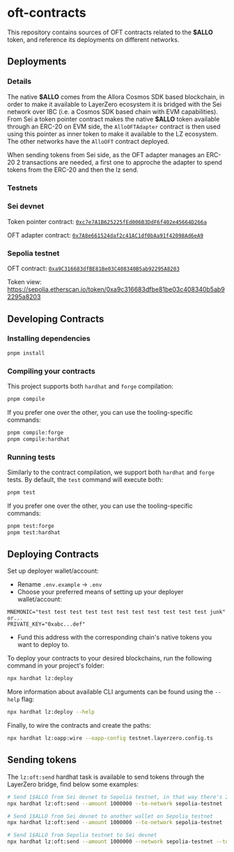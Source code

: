# oft-contracts

This repository contains sources of OFT contracts related to the **\$ALLO** token, and reference its deployments on different networks.

## Deployments

### Details

The native **\$ALLO** comes from the Allora Cosmos SDK based blockchain, in order to make it available to LayerZero ecosystem it is bridged with the Sei network over IBC (i.e. a Cosmos SDK based chain with EVM capabilities). From Sei a token pointer contract makes the native **\$ALLO** token available through an ERC-20 on EVM side, the `AlloOFTAdapter` contract is then used using this pointer as inner token to make it available to the LZ ecosystem. The other networks have the `AlloOFT` contract deployed.

When sending tokens from Sei side, as the OFT adapter manages an ERC-20 2 transactions are needed, a first one to approche the adapter to spend tokens from the ERC-20 and then the lz send.

### Testnets

### Sei devnet

Token pointer contract: [`0xc7e7A1B625225fEd006B3DdF6f402e45664D266a`](https://seitrace.com/address/0xc7e7A1B625225fEd006B3DdF6f402e45664D266a?chain=arctic-1)

OFT adapter contract: [`0x7A8e661524daf2c41AC1df0bAa91f42098Ad6eA9`](https://seitrace.com/address/0x7A8e661524daf2c41AC1df0bAa91f42098Ad6eA9?chain=arctic-1)

### Sepolia testnet

OFT contract: [`0xa9C316683dfBE81Be03C408340B5ab92295A8203`](https://sepolia.etherscan.io/address/0xa9c316683dfbe81be03c408340b5ab92295a8203)

Token view: https://sepolia.etherscan.io/token/0xa9c316683dfbe81be03c408340b5ab92295a8203

## Developing Contracts

### Installing dependencies

```bash
pnpm install
```

### Compiling your contracts

This project supports both `hardhat` and `forge` compilation:

```bash
pnpm compile
```

If you prefer one over the other, you can use the tooling-specific commands:

```bash
pnpm compile:forge
pnpm compile:hardhat
```

### Running tests

Similarly to the contract compilation, we support both `hardhat` and `forge` tests. By default, the `test` command will execute both:

```bash
pnpm test
```

If you prefer one over the other, you can use the tooling-specific commands:

```bash
pnpm test:forge
pnpm test:hardhat
```

## Deploying Contracts

Set up deployer wallet/account:

- Rename `.env.example` -> `.env`
- Choose your preferred means of setting up your deployer wallet/account:

```
MNEMONIC="test test test test test test test test test test test junk"
or...
PRIVATE_KEY="0xabc...def"
```

- Fund this address with the corresponding chain's native tokens you want to deploy to.

To deploy your contracts to your desired blockchains, run the following command in your project's folder:

```bash
npx hardhat lz:deploy
```

More information about available CLI arguments can be found using the `--help` flag:

```bash
npx hardhat lz:deploy --help
```

Finally, to wire the contracts and create the paths:

```bash
npx hardhat lz:oapp:wire --oapp-config testnet.layerzero.config.ts
```

## Sending tokens

The `lz:oft:send` hardhat task is available to send tokens through the LayerZero bridge, find below some examples:

```bash
# Send 1$ALLO from Sei devnet to Sepolia testnet, in that way there's 2 transactions, a first approval on the token pointer contract and then the send.
npx hardhat lz:oft:send --amount 1000000 --to-network sepolia-testnet --network sei-devnet

# Send 1$ALLO from Sei devnet to another wallet on Sepolia testnet
npx hardhat lz:oft:send --amount 1000000 --to-network sepolia-testnet --network sei-devnet --to 0xCbe7f0aee92040aA91A7259A0474d6276Fa81AD8

# Send 1$ALLO from Sepolia testnet to Sei devnet
npx hardhat lz:oft:send --amount 1000000 --network sepolia-testnet --to-network sei-devnet
```